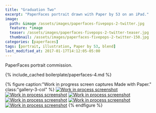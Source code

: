 ```yaml
---
title: "Graduation Two"
excerpt: "PaperFaces portrait drawn with Paper by 53 on an iPad."
image: 
  path: &image /assets/images/paperfaces-fivepops-2-twitter.jpg 
  feature: *image
  teaser: /assets/images/paperfaces-fivepops-2-twitter-teaser.jpg
  thumbnail: /assets/images/paperfaces-fivepops-2-twitter-150.jpg
categories: [paperfaces]
tags: [portrait, illustration, Paper by 53, blend]
last_modified_at: 2017-01-17T14:12:05-05:00
---
```


PaperFaces portrait commission.

{% include_cached boilerplate/paperfaces-4.md %}

{% figure caption:"Work in progress screen captures Made with Paper." class:"gallery-3-col" %}
[![Work in process screenshot](/assets/images/paperfaces-fivepops-2-process-1-600.jpg)](/assets/images/paperfaces-fivepops-2-process-1-lg.jpg)
[![Work in process screenshot](/assets/images/paperfaces-fivepops-2-process-2-600.jpg)](/assets/images/paperfaces-fivepops-2-process-2-lg.jpg)
[![Work in process screenshot](/assets/images/paperfaces-fivepops-2-process-3-600.jpg)](/assets/images/paperfaces-fivepops-2-process-3-lg.jpg)
[![Work in process screenshot](/assets/images/paperfaces-fivepops-2-process-4-600.jpg)](/assets/images/paperfaces-fivepops-2-process-4-lg.jpg)
[![Work in process screenshot](/assets/images/paperfaces-fivepops-2-process-5-600.jpg)](/assets/images/paperfaces-fivepops-2-process-5-lg.jpg)
[![Work in process screenshot](/assets/images/paperfaces-fivepops-2-process-6-600.jpg)](/assets/images/paperfaces-fivepops-2-process-6-lg.jpg)
{% endfigure %}
